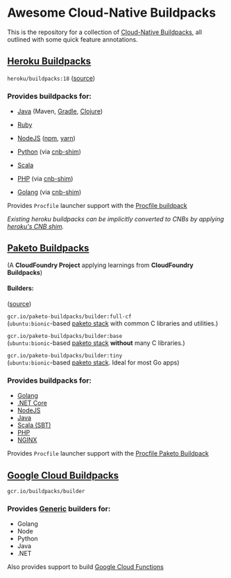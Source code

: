 # Awesome Cloud-Native Buildpacks

This is the repository for a collection of [Cloud-Native Buildpacks](https://buildpacks.io/), all outlined with some quick feature annotations.

## [Heroku Buildpacks](https://devcenter.heroku.com/)

`heroku/buildpacks:18` ([source](https://github.com/heroku/pack-images))

### Provides buildpacks for:

- [Java](https://github.com/heroku/heroku-buildpack-java)
    (Maven,
    [Gradle](https://github.com/heroku/heroku-buildpack-gradle),
    [Clojure](https://github.com/heroku/heroku-buildpack-clojure))

- [Ruby](https://github.com/heroku/heroku-buildpack-ruby)

- [NodeJS](https://github.com/heroku/nodejs-engine-buildpack)
    ([npm](https://github.com/heroku/nodejs-npm-buildpack/),
    [yarn](https://github.com/heroku/nodejs-yarn-buildpack))

- [Python](https://github.com/heroku/heroku-buildpack-python)
    (via [cnb-shim](https://github.com/heroku/cnb-shim))

- [Scala](https://github.com/heroku/heroku-buildpack-scala)

- [PHP](https://github.com/heroku/heroku-buildpack-php/)
    (via [cnb-shim](https://github.com/heroku/cnb-shim))

- [Golang](https://github.com/heroku/heroku-buildpack-go)
    (via [cnb-shim](https://github.com/heroku/cnb-shim))

Provides `Procfile` launcher support with the [Procfile buildpack](https://github.com/heroku/procfile-cnb)

*Existing heroku buildpacks can be implicitly converted to CNBs by applying [heroku's CNB shim](https://github.com/heroku/cnb-shim).*

## [Paketo Buildpacks](https://paketo.io/)

(A **CloudFoundry Project** applying learnings from **CloudFoundry Buildpacks**)

#### Builders:

([source](https://github.com/paketo-buildpacks/builder))

`gcr.io/paketo-buildpacks/builder:full-cf`<br>
(`ubuntu:bionic`-based [paketo stack](https://github.com/paketo-buildpacks/stacks) with common C libraries and utilities.)

`gcr.io/paketo-buildpacks/builder:base`  
(`ubuntu:bionic`-based [paketo stack](https://github.com/paketo-buildpacks/stacks) **without** many C libraries.)  

`gcr.io/paketo-buildpacks/builder:tiny`  
(`ubuntu:bionic`-based [paketo stack](https://github.com/paketo-buildpacks/stacks). Ideal for most Go apps)

### Provides buildpacks for:

- [Golang](https://github.com/paketo-buildpacks/go)
- [.NET Core](https://github.com/paketo-buildpacks/dotnet-core)
- [NodeJS](https://github.com/paketo-buildpacks/nodejs)
- [Java](https://github.com/paketo-buildpacks/java)
- [Scala (SBT)](https://github.com/paketo-buildpacks/sbt)
- [PHP](https://github.com/paketo-buildpacks/php)
- [NGINX](https://github.com/paketo-buildpacks/nginx)

Provides `Procfile` launcher support with the [Procfile Paketo Buildpack](https://github.com/paketo-buildpacks/procfile)  

## [Google Cloud Buildpacks](https://github.com/GoogleCloudPlatform/buildpacks)

`gcr.io/buildpacks/builder`

### Provides [Generic](https://github.com/GoogleCloudPlatform/buildpacks#generic-builder-and-buildpacks) builders for:

- Golang
- Node
- Python
- Java
- .NET

Also provides support to build [Google Cloud Functions](https://github.com/GoogleCloudPlatform/buildpacks#building-a-function)

